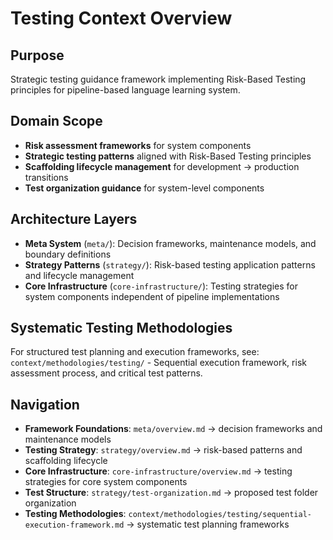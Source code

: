 # Testing Context Overview

## Purpose
Strategic testing guidance framework implementing Risk-Based Testing principles for pipeline-based language learning system.

## Domain Scope
- **Risk assessment frameworks** for system components
- **Strategic testing patterns** aligned with Risk-Based Testing principles
- **Scaffolding lifecycle management** for development → production transitions
- **Test organization guidance** for system-level components

## Architecture Layers
- **Meta System** (`meta/`): Decision frameworks, maintenance models, and boundary definitions
- **Strategy Patterns** (`strategy/`): Risk-based testing application patterns and lifecycle management
- **Core Infrastructure** (`core-infrastructure/`): Testing strategies for system components independent of pipeline implementations

## Systematic Testing Methodologies
For structured test planning and execution frameworks, see: `context/methodologies/testing/` - Sequential execution framework, risk assessment process, and critical test patterns.

## Navigation
- **Framework Foundations**: `meta/overview.md` → decision frameworks and maintenance models
- **Testing Strategy**: `strategy/overview.md` → risk-based patterns and scaffolding lifecycle
- **Core Infrastructure**: `core-infrastructure/overview.md` → testing strategies for core system components
- **Test Structure**: `strategy/test-organization.md` → proposed test folder organization
- **Testing Methodologies**: `context/methodologies/testing/sequential-execution-framework.md` → systematic test planning frameworks
